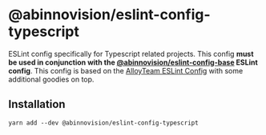 # @abinnovision/eslint-config-typescript

ESLint config specifically for Typescript related projects. This config **must
be used in conjunction with the
[@abinnovision/eslint-config-base](https://github.com/abinnovision/js-commons/tree/main/packages/eslint-config-base)
ESLint config**. This config is based on the
[AlloyTeam ESLint Config](https://github.com/AlloyTeam/eslint-config-alloy) with
some additional goodies on top.

## Installation

```shell
yarn add --dev @abinnovision/eslint-config-typescript
```
